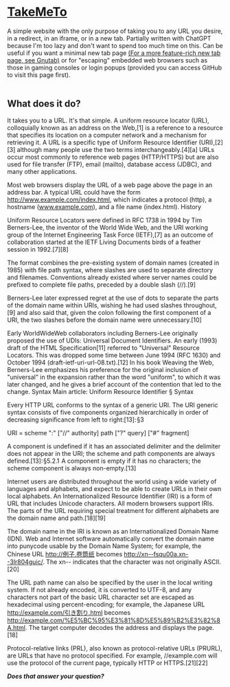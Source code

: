 # [TakeMeTo](https://dogo6647.github.io/takemeto)
A simple website with the only purpose of taking you to any URL you desire, in a redirect, in an iframe, or in a new tab. Partially written with ChatGPT because I'm too lazy and don't want to spend too much time on this. Can be useful if you want a minimal new tab page [(For a more feature-rich new tab page, see Gnutab)](https://github.com/gnutab) or for "escaping" embedded web browsers such as those in gaming consoles or login popups (provided you can access GitHub to visit this page first).
<br><br>
## What does it do?
It takes you to a URL. It's that simple. A uniform resource locator (URL), colloquially known as an address on the Web,[1] is a reference to a resource that specifies its location on a computer network and a mechanism for retrieving it. A URL is a specific type of Uniform Resource Identifier (URI),[2][3] although many people use the two terms interchangeably.[4][a] URLs occur most commonly to reference web pages (HTTP/HTTPS) but are also used for file transfer (FTP), email (mailto), database access (JDBC), and many other applications.

Most web browsers display the URL of a web page above the page in an address bar. A typical URL could have the form http://www.example.com/index.html, which indicates a protocol (http), a hostname (www.example.com), and a file name (index.html).
History

Uniform Resource Locators were defined in RFC 1738 in 1994 by Tim Berners-Lee, the inventor of the World Wide Web, and the URI working group of the Internet Engineering Task Force (IETF),[7] as an outcome of collaboration started at the IETF Living Documents birds of a feather session in 1992.[7][8]

The format combines the pre-existing system of domain names (created in 1985) with file path syntax, where slashes are used to separate directory and filenames. Conventions already existed where server names could be prefixed to complete file paths, preceded by a double slash (//).[9]

Berners-Lee later expressed regret at the use of dots to separate the parts of the domain name within URIs, wishing he had used slashes throughout,[9] and also said that, given the colon following the first component of a URI, the two slashes before the domain name were unnecessary.[10]

Early WorldWideWeb collaborators including Berners-Lee originally proposed the use of UDIs: Universal Document Identifiers. An early (1993) draft of the HTML Specification[11] referred to "Universal" Resource Locators. This was dropped some time between June 1994 (RFC 1630) and October 1994 (draft-ietf-uri-url-08.txt).[12] In his book Weaving the Web, Berners-Lee emphasizes his preference for the original inclusion of "universal" in the expansion rather than the word "uniform", to which it was later changed, and he gives a brief account of the contention that led to the change.
Syntax
Main article: Uniform Resource Identifier § Syntax

Every HTTP URL conforms to the syntax of a generic URI. The URI generic syntax consists of five components organized hierarchically in order of decreasing significance from left to right:[13]: §3 

URI = scheme ":" ["//" authority] path ["?" query] ["#" fragment]

A component is undefined if it has an associated delimiter and the delimiter does not appear in the URI; the scheme and path components are always defined.[13]: §5.2.1  A component is empty if it has no characters; the scheme component is always non-empty.[13]

Internet users are distributed throughout the world using a wide variety of languages and alphabets, and expect to be able to create URLs in their own local alphabets. An Internationalized Resource Identifier (IRI) is a form of URL that includes Unicode characters. All modern browsers support IRIs. The parts of the URL requiring special treatment for different alphabets are the domain name and path.[18][19]

The domain name in the IRI is known as an Internationalized Domain Name (IDN). Web and Internet software automatically convert the domain name into punycode usable by the Domain Name System; for example, the Chinese URL http://例子.卷筒纸 becomes http://xn--fsqu00a.xn--3lr804guic/. The xn-- indicates that the character was not originally ASCII.[20]

The URL path name can also be specified by the user in the local writing system. If not already encoded, it is converted to UTF-8, and any characters not part of the basic URL character set are escaped as hexadecimal using percent-encoding; for example, the Japanese URL http://example.com/引き割り.html becomes http://example.com/%E5%BC%95%E3%81%8D%E5%89%B2%E3%82%8A.html. The target computer decodes the address and displays the page.[18] 

Protocol-relative links (PRL), also known as protocol-relative URLs (PRURL), are URLs that have no protocol specified. For example, //example.com will use the protocol of the current page, typically HTTP or HTTPS.[21][22]

***Does that answer your question?***
